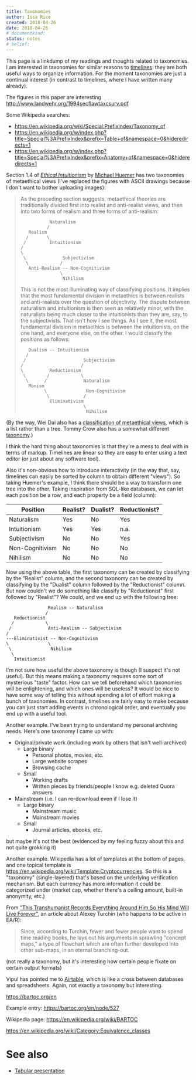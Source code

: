 ```yaml
---
title: Taxonomies
author: Issa Rice
created: 2018-04-26
date: 2018-04-26
# documentkind:
status: notes
# belief:
---
```


This page is a linkdump of my readings and thoughts related to taxonomies. I am interested in taxonomies for similar reasons to [timelines](https://timelines.issarice.com/wiki/Main_Page): they are both useful ways to organize information. For the moment taxonomies are just a continual interest (in contrast to timelines, where I have written many already).

The figures in this paper are interesting <http://www.landwehr.org/1994secflawtaxcsurv.pdf>

Some Wikipedia searches:

- <https://en.wikipedia.org/wiki/Special:PrefixIndex/Taxonomy_of>
- <https://en.wikipedia.org/w/index.php?title=Special%3APrefixIndex&prefix=Table+of&namespace=0&hideredirects=1>
- <https://en.wikipedia.org/w/index.php?title=Special%3APrefixIndex&prefix=Anatomy+of&namespace=0&hideredirects=1>

Section 1.4 of *[Ethical Intuitionism](https://en.wikipedia.org/wiki/Ethical_Intuitionism_(book))* by [Michael Huemer](https://en.wikipedia.org/wiki/Michael_Huemer) has two taxonomies of metaethical views (I've replaced the figures with ASCII drawings because I don't want to bother uploading images):

> As the preceding section suggests, metaethical theories are traditionally
> divided first into realist and anti-realist views, and then into two forms of
> realism and three forms of anti-realism:
>
> ```
>            Naturalism
>           /
>    Realism
>   /       \
>  /         Intuitionism
> /
> \
>  \              Subjectivism
>   \            /
>    Anti-Realism -- Non-Cognitivism
>                \
>                 Nihilism
> ```
>
> This is not the most illuminating way of classifying positions. It implies
> that the most fundamental division in metaethics is between realists and
> anti-realists over the question of objectivity. The dispute between
> naturalism and intuitionism is then seen as relatively minor, with the
> naturalists being much closer to the intuitionists than they are, say, to the
> subjectivists. That isn't how I see things. As I see it, the most fundamental
> division in metaethics is between the intuitionists, on the one hand, and
> everyone else, on the other. I would classify the positions as follows:
>
> ```
>    Dualism -- Intuitionism
>   /
>  /                      Subjectivism
> /                      /
> \          Reductionism
>  \        /            \
>   \      /              Naturalism
>    Monism
>          \               Non-Cognitivism
>           \             /
>            Eliminativism
>                         \
>                          Nihilism
> ```

(By the way, Wei Dai also has a [classification of metaethical views](http://lesswrong.com/lw/khf/six_plausible_metaethical_alternatives/), which is a list rather than a tree. Tommy Crow also has a somewhat different [taxonomy](https://www.lesswrong.com/posts/jJsdXwvpKHPcHoCEs/categorization-of-meta-ethical-theories-a-flowchart).)

I think the hard thing about taxonomies is that they're a mess to deal with in terms of markup. Timelines are linear so they are easy to enter using a text editor (or just about any software tool).

Also it's non-obvious how to introduce interactivity (in the way that, say, timelines can easily be sorted by column to obtain different "views"). So taking Huemer's example, I think there should be a way to transform one tree into the other. Taking inspiration from SQL-like databases, we can let each position be a row, and each property be a field (column):

|Position|Realist?|Dualist?|Reductionist?|
|-------------|-----|-----|-----|
|Naturalism|Yes|No|Yes|
|Intuitionism|Yes|Yes|n.a.|
|Subjectivism|No|No|Yes|
|Non-Cognitivism|No|No|No|
|Nihilism|No|No|No|

Now using the above table, the first taxonomy can be created by classifying by
the "Realist" column, and the second taxonomy can be created by classifying by
the "Dualist" column followed by the "Reductionist" column. But now couldn't we
do something like classify by "Reductionist" first followed by "Realist"? We
could, and we end up with the following tree:

```
                Realism -- Naturalism
               /
   Reductionist
  /            \
 /              Anti-Realism -- Subjectivism
/
---Eliminativist -- Non-Cognitivism
\               \
 \               Nihilism
  \
   Intuitionist
```

I'm not sure how useful the above taxonomy is though (I suspect it's not
useful). But this means making a taxonomy requires some sort of mysterious
"taste" factor. How can we tell beforehand which taxonomies will be
enlightening, and which ones will be useless? It would be nice to have some way
of telling this without spending a lot of effort making a bunch of taxonomies.
In contrast, timelines are fairly easy to make because you can just start
adding events in chronological order, and eventually you end up with a useful
tool.

Another example. I've been trying to understand my personal archiving needs. Here's one taxonomy I came up with:

- Original/private work (including work by others that isn't well-archived)
  - Large binary
    - Personal photos, movies, etc.
    - Large website scrapes
    - Browsing cache
  - Small
    - Working drafts
    - Written pieces by friends/people I know e.g. deleted Quora answers
- Mainstream (i.e. I can re-download even if I lose it)
  - Large binary
    - Mainstream music
    - Mainstream movies
  - Small
    - Journal articles, ebooks, etc.

but maybe it's not the best (evidenced by my feeling fuzzy about this and not quite grokking it)

Another example. Wikipedia has a lot of templates at the bottom of pages, and one topical template is <https://en.wikipedia.org/wiki/Template:Cryptocurrencies>. So this is a "taxonomy" (single-layered) that's based on the underlying verification mechanism. But each currency has more information it could be categorized under (market cap, whether there's a ceiling amount, built-in anonymity, etc.)

From ["This Transhumanist Records Everything Around Him So His Mind Will Live Forever"](https://motherboard.vice.com/en_us/article/4xangw/this-transhumanist-records-everything-around-him-so-his-mind-will-live-forever), an article about Alexey Turchin (who happens to be active in EA/R):

> Since, according to Turchin, fewer and fewer people want to spend time
> reading books, he lays out his arguments in sprawling "concept maps," a type
> of flowchart which are often further developed into other sub-maps, in an
> eternal branching-out.

(not really a taxonomy, but it's interesting how certain people fixate on certain output formats)

Vipul has pointed me to [Airtable](https://en.wikipedia.org/wiki/Airtable), which is like a cross between databases and spreadsheets. Again, not exactly a taxonomy but interesting.

<https://bartoc.org/en>

Example entry: <https://bartoc.org/en/node/527>

Wikipedia page: <https://en.wikipedia.org/wiki/BARTOC>

<https://en.wikipedia.org/wiki/Category:Equivalence_classes>

# See also

- [Tabular presentation]()
